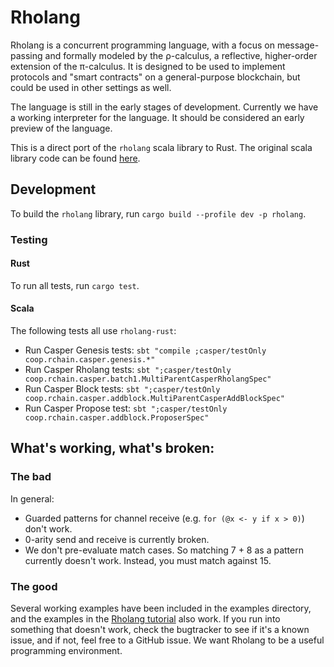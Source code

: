 # Rholang

Rholang is a concurrent programming language, with a focus on message-passing and formally modeled by the ρ-calculus, a reflective, higher-order extension of the π-calculus. It is designed to be used to implement protocols and "smart contracts" on a general-purpose blockchain, but could be used in other settings as well.

The language is still in the early stages of development. Currently we have a working interpreter for the language. It should be considered an early preview of the language.

This is a direct port of the `rholang` scala library to Rust. The original scala library code can be found [here](https://github.com/rchain/rchain/tree/dev/rholang).

## Development

To build the `rholang` library, run `cargo build --profile dev -p rholang`.

### Testing

#### Rust

To run all tests, run `cargo test`.

#### Scala

The following tests all use `rholang-rust`:

- Run Casper Genesis tests: `sbt "compile ;casper/testOnly coop.rchain.casper.genesis.*"`
- Run Casper Rholang tests: `sbt ";casper/testOnly coop.rchain.casper.batch1.MultiParentCasperRholangSpec"`
- Run Casper Block tests: `sbt ";casper/testOnly coop.rchain.casper.addblock.MultiParentCasperAddBlockSpec"`
- Run Casper Propose test: `sbt ";casper/testOnly coop.rchain.casper.addblock.ProposerSpec"`

## What's working, what's broken:
### The bad
In general:
  * Guarded patterns for channel receive (e.g. `for (@x <- y if x > 0)`) don't work.
  * 0-arity send and receive is currently broken.
  * We don't pre-evaluate match cases. So matching 7 + 8 as a pattern currently doesn't work. Instead, you must match against 15.
### The good
Several working examples have been included in the examples directory, and the examples in the [Rholang tutorial](https://github.com/rchain/rchain/blob/dev/docs/rholang/rholangtut.md) also work. If you run into something that doesn't work, check the bugtracker to see if it's a known issue, and if not, feel free to a GitHub issue. We want Rholang to be a useful programming environment.